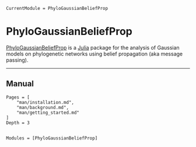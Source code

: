 ```@meta
CurrentModule = PhyloGaussianBeliefProp
```

# PhyloGaussianBeliefProp

[PhyloGaussianBeliefProp](https://github.com/cecileane/PhyloGaussianBeliefProp.jl)
is a [Julia](http://julialang.org) package for the analysis of Gaussian models on
phylogenetic networks using belief propagation (aka message passing).

---

## Manual

```@contents
Pages = [
    "man/installation.md",
    "man/background.md",
    "man/getting_started.md"
]
Depth = 3
```

```@index
```

```@autodocs
Modules = [PhyloGaussianBeliefProp]
```

